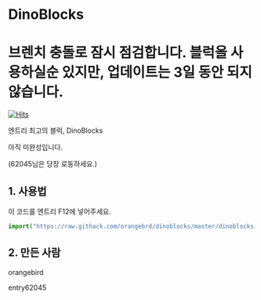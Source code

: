 # DinoBlocks

# 브렌치 충돌로 잠시 점검합니다. 블럭을 사용하실순 있지만, 업데이트는 3일 동안 되지 않습니다.

[![Hits](https://hits.seeyoufarm.com/api/count/incr/badge.svg?url=https%3A%2F%2Fgithub.com%2Forangebrd%2Fdinoblocks&count_bg=%23009B9B&title_bg=%23555555&icon=diaspora.svg&icon_color=%23E7E7E7&title=hits&edge_flat=false)](https://hits.seeyoufarm.com)

엔트리 최고의 블럭, DinoBlocks
<p>아직 미완성입니다.</p>

(62045님은 당장 로동하세요.)

## 1. 사용법
이 코드를 엔트리 F12에 넣어주세요.


```javascript
import("https://raw.githack.com/orangebrd/dinoblocks/master/dinoblocks.js");
```


## 2. 만든 사람

orangebird

entry62045
